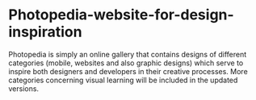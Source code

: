 # Photopedia-website-for-design-inspiration
Photopedia is simply an online gallery that contains designs of different categories (mobile, websites and also graphic designs) which serve to inspire both designers and developers in their creative processes. More categories concerning visual learning will be included in the updated versions.
